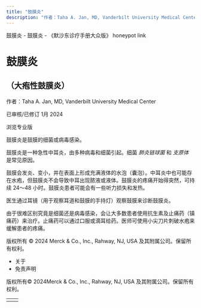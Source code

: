 ```yaml
---
title: "鼓膜炎"
description: "作者：Taha A. Jan, MD, Vanderbilt University Medical Center"
---
```


﻿鼓膜炎 \- 鼓膜炎 \- 《默沙东诊疗手册大众版》 honeypot link

# 鼓膜炎

## （大疱性鼓膜炎）

作者：Taha A. Jan, MD, Vanderbilt University Medical Center

已审核/已修订 1月 2024

浏览专业版

鼓膜炎是鼓膜的细菌或病毒感染。

鼓膜炎是一种急性中耳炎，由多种病毒和细菌引起。细菌 _肺炎链球菌_ 和 _支原体_ 是常见原因。

鼓膜会发炎、变小，并在表面上形成充满液体的水泡（囊泡）。中耳炎中也可能存在水疱，但鼓膜炎不会导致中耳出现脓液或液体。鼓膜炎的疼痛开始得突然，可持续 24～48 小时。鼓膜炎患者可能会有一些听力损失和发热。

医生通过耳镜（用于观察耳道和鼓膜的手持灯）观察鼓膜来诊断鼓膜炎。

由于很难区别究竟是细菌还是病毒感染，会让大多数患者使用抗生素及止痛药（镇痛药）来治疗。止痛药可以通过口服或滴耳给药。医师可使用小尖刀片刺破水疱来缓解患者的疼痛。



版权所有 © 2024
Merck & Co., Inc., Rahway, NJ, USA 及其附属公司。保留所有权利。

- 关于
- 免责声明

版权所有© 2024Merck & Co., Inc., Rahway, NJ, USA 及其附属公司。保留所有权利。

|     |     |
| --- | --- |
|  |  |